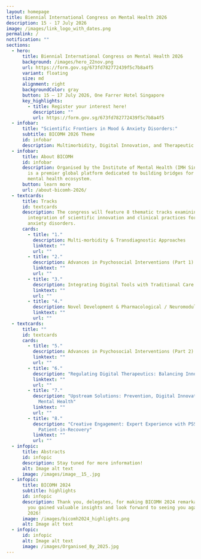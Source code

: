 ```yaml
---
layout: homepage
title: Biennial International Congress on Mental Health 2026
description: 15 - 17 July 2026
image: /images/link_logo_with_dates.png
permalink: /
notification: ""
sections:
  - hero:
      title: Biennial International Congress on Mental Health 2026
      background: /images/hero_22nov.png
      url: https://form.gov.sg/673fd782772439f5c7b8a4f5
      variant: floating
      size: md
      alignment: right
      backgroundColor: gray
      button: 15 – 17 July 2026, One Farrer Hotel Singapore
      key_highlights:
        - title: Register your interest here!
          description: ""
          url: https://form.gov.sg/673fd782772439f5c7b8a4f5
  - infobar:
      title: "Scientific Frontiers in Mood & Anxiety Disorders:"
      subtitle: BICOMH 2026 Theme
      id: infobar
      description: Multimorbidity, Digital Innovation, and Therapeutic Transformation
  - infobar:
      title: About BICOMH
      id: infobar
      description: Organised by the Institute of Mental Health (IMH Singapore) BICOMH
        is a premier global platform dedicated to building bridges for the
        mental health ecosystem.
      button: learn more
      url: /about-bicomh-2026/
  - textcards:
      title: Tracks
      id: textcards
      description: The congress will feature 8 thematic tracks examining the
        integration of scientific innovation and clinical practices for mood and
        anxiety disorders.
      cards:
        - title: "1."
          description: Multi-morbidity & Transdiagnostic Approaches
          linktext: ""
          url: ""
        - title: "2."
          description: Advances in Psychosocial Interventions (Part 1)
          linktext: ""
          url: ""
        - title: "3."
          description: Integrating Digital Tools with Traditional Care
          linktext: ""
          url: ""
        - title: "4."
          description: Novel Development & Pharmacological / Neuromodulation Therapies
          linktext: ""
          url: ""
  - textcards:
      title: ""
      id: textcards
      cards:
        - title: "5."
          description: Advances in Psychosocial Interventions (Part 2)
          linktext: ""
          url: ""
        - title: "6."
          description: "Regulating Digital Therapeutics: Balancing Innovation and Safety"
          linktext: ""
          url: ""
        - title: "7."
          description: "Upstream Solutions: Prevention, Digital Innovation, and Global
            Mental Health"
          linktext: ""
          url: ""
        - title: "8."
          description: "Creative Engagement: Expert Experience with PSS /
            Patient-in-Recovery"
          linktext: ""
          url: ""
  - infopic:
      title: Abstracts
      id: infopic
      description: Stay tuned for more information!
      alt: Image alt text
      image: /images/image__15_.jpg
  - infopic:
      title: BICOMH 2024
      subtitle: highlights
      id: infopic
      description: Thank you, delegates, for making BICOMH 2024 remarkable. We hope
        you gained valuable insights and look forward to seeing you again in
        2026!
      image: /images/bicomh2024_highlights.png
      alt: Image alt text
  - infopic:
      id: infopic
      alt: Image alt text
      image: /images/Organised_By_2025.jpg
---
```

